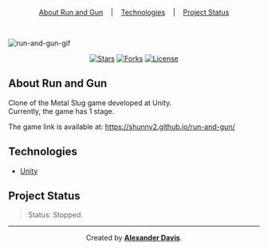 <p align="center">
  <a href="#about-run-and-gun">About Run and Gun</a>
  &nbsp;&nbsp;&nbsp;|&nbsp;&nbsp;&nbsp;
  <a href="#technologies">Technologies</a>
  &nbsp;&nbsp;&nbsp;|&nbsp;&nbsp;&nbsp;
  <a href="#project-status">Project Status</a>
</p>

</br>

![run-and-gun-gif](https://user-images.githubusercontent.com/72872854/192825193-bfd7a800-c7c7-4253-8ccf-38c0aceeb5f2.gif)

<p align="center">
  <a href="https://img.shields.io/github/stars/shunny2/run-and-gun"><img src="https://img.shields.io/github/stars/shunny2/run-and-gun" alt="Stars"></a>
  <a href="https://img.shields.io/github/forks/shunny2/run-and-gun"><img src="https://img.shields.io/github/forks/shunny2/run-and-gun" alt="Forks"></a>
  <a href="https://img.shields.io/github/license/shunny2/run-and-gun"><img src="https://img.shields.io/github/license/shunny2/run-and-gun" alt="License"></a>
</p>

## About Run and Gun
Clone of the Metal Slug game developed at Unity.\
Currently, the game has 1 stage.

The game link is available at: https://shunny2.github.io/run-and-gun/

## Technologies

- [Unity](https://unity.com/)

## Project Status

> Status: Stopped.

<hr></hr>

<p align="center">Created by <a href="https://github.com/shunny2"><b>Alexander Davis</b><a/>.</p>
